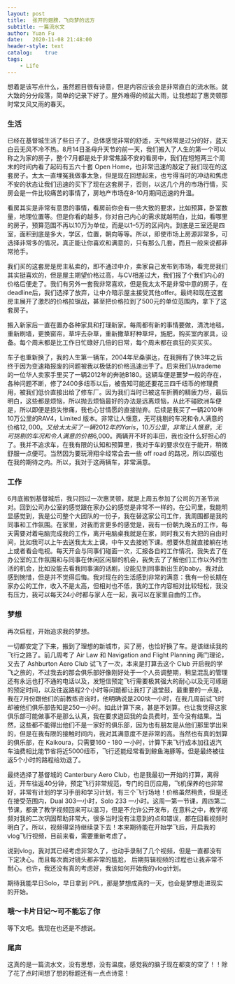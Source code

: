 ```yaml
---
layout: post
title:  张开的翅膀，飞向梦的远方
subtitle: 一篇流水文
author: Yuan Fu
date:   2020-11-08 21:48:00
header-style: text
catalog:    true
tags:
    - Life
---
```



想着是该写点什么，虽然题目很有诗意，但是内容应该会是非常直白的流水账。就大致的分分段落，简单的记录下好了。屋外难得的倾盆大雨，让我想起了惠灵顿那时常又风又雨的春天。

### 生活

已经在基督城生活了些日子了。总体感觉非常的舒适，天气经常是过分的好，蓝天白云无风不冷不热。8月14日圣母升天节的前一天，我们搬入了人生的第一个可以称之为家的房子，整个7月都是处于非常焦躁不安的看房中，我们在短短两三个周末的时间内看了起码有五六十套 Open Home，也非常迅速的敲定了我们现在的这套房子。太太一直埋冤我做事太急，但是现在回想起来，也亏得当时的冲动和焦虑不安的状态让我们迅速的买下了现在这套房子，否则，以这几个月的市场行情，买房会是一件比较痛苦的事情了，房地产市场在8-10月期间迅速的升温。

看房其实是非常有意思的事情，看房前你会有一些大致的要求，比如预算，卧室数量，地理位置等。但是你看的越多，你对自己内心的需求就越明白，比如，看哪里的房子，预算范围不再以10万为单位，而是以1–5万的区间内。到底是三室还是四室，面积到底是多大，学区，位置，朝向等等。所以，即使市场上房源非常多，可选择非常多的情况，真正能让你喜欢和满意的，只有那么几套，而且一般来说都非常抢手。

我们买的这套房是房主私卖的，即不通过中介，卖家自己发布到市场，看完房我们其实挺喜欢的，但是屋主期望价格过高，与CV相差过大，我们报了个我们内心的价格后便走了。我们有另外一套我非常喜欢，但是我太太不是非常中意的房子，在deadline后，我们选择了放弃，让中介暗示屋主接受其他offer。最终和现在这套房主展开了激烈的价格拉锯战，甚至把价格拉到了500元的单位范围内，拿下了这套房子。

搬入新家后一直在置办各种家具和打理新家。每周都有新的事情要做，清洗地毯，重新刷墙，更换窗帘，草坪去杂草，重新撒草籽种草坪，施肥，购买室内家具，设备。每个周末都是比工作日忙碌好几倍的日常，每个周末都在疯狂的买买买。

车子也重新换了，我的人生第一辆车，2004年尼桑骐达，在我拥有了快3年之后终于因为变速箱报废的问题被我以极低的价格迅速出手了。后来我们从trademe 的一位华人卖家手里买了一辆2012年的奔驰B180。这辆车便是噩梦一般的存在，各种问题不断，修了2400多纽币以后，被告知可能还要花三四千纽币的修理费用，被我们低价直接出给了修车厂。因为我们当时已被这车折腾的精疲力尽，最后明白，这些都是烦恼，所以抛去烦恼最好的办法是远离烦恼，从此不碰欧洲车便是，所以即便是损失惨痛，我也心甘情愿的直接抛弃。后续是我买了一辆2010年10万公里的RAV4，Limited 版本。非常让人惬意，无可挑剔的车况和令人满意的价格$12,000。又给太太买了一辆2012年的 Yaris，10万公里，非常让人惬意，无可挑剔的车况和令人满意的价格$6,000。两辆开不坏的丰田，我也没什么好担心的了。我并不追求车，在我有限的认知和预算里，我对于车的要求仅在于能开，稍微舒服一点便可。当然因为要玩滑翔伞经常会去一些 off road 的路况，所以四驱也在我的期待之内。所以，我对于这两辆车，非常满意。

### 工作

6月底搬到基督城后，我只回过一次惠灵顿，就是上周五参加了公司的万圣节派对。回到公司办公室的感觉跟在家办公的感觉是非常不一样的。在公司里，我能明显感觉到，我是公司整个大团队的一份子，我在替这家公司工作，我周围都是我的同事和工作氛围。在家里，对我而言更多的感觉是，我有一份朝九晚五的工作，每天需要对着电脑完成我的工作，离开电脑桌我就是在家，同时我又有大把的自由时间，比如我可以上午去送我太太上课，中午又去接她下课。想要休息就直接躺在地上或者看会电视。每天开会与同事们碰面一次，汇报各自的工作情况，我失去了在办公室的工作氛围和与同事在休闲区闲聊的机会，我失去了了解他们工作以外的生活的机会，比如没能去看我同事演的话剧，没能见到同事新出生的baby。我对此感到惋惜，但是并不觉得后悔。我对现在的生活感到非常的满意：我有一份长期在家办公的工作，收入不是太高，但相对也不低，我的工作内容相对比较轻松，我没有压力，我可以每天24小时都与家人在一起，我可以在家里自由的工作。


### 梦想

再次启程，开始追求我的梦想。

一切都安定了下来，搬到了理想的新城市，买了房，也恰好换了车。是该继续我的飞行之路了。前几周考了 Air Law 和 Navigation and Flight Planning 两门理论，又去了 Ashburton Aero Club 试飞了一次，本来是打算去这个 Club 开启我的学飞之旅的，不过我去的那会俱乐部好像刚好处于一个人员调整期，稍显混乱的管理还有永远也打不通的电话以及，发短信预定飞行需要极其强大的耐心以及无可琢磨的预定时间，以及往返路程2个小时等问题都让我打了退堂鼓，最重要的一点是，我在7月份跟他们的前教练咨询时，他明确说是200块一小时，在我几周前试飞时却被他们俱乐部告知是250一小时。如此计算下来，甚是不划算。也让我觉得这家俱乐部可能做事不是那么认真，我在要求退回我的会员费时，至今没有结果。当然，这些都不能得出他们不是一家好的俱乐部，因为也有朋友是从他们那里学出来的，但是在我有限的接触时间内，我对其满意度不是非常的高。当然也有真的划算的俱乐部，在 Kaikoura，只需要160 - 180 一小时，计算下来飞行成本加往返汽车油费相比能节省将近5000纽币，飞行还能经常看到鲸鱼海豚等。但是最终被往返5个小时的路程给劝退了。

最终选择了基督城的 Canterbury Aero Club，也是我最初一开始的打算，离得近，开车往返40分钟，预定飞行非常规范，专门的日历应用，飞机保养的也非常好，非常有计划的学习手册和学习计划，有三个飞行场地！价格虽然稍贵，但是还在接受范围内，Dual 303一小时，Solo 233 一小时。这周一第一节课，周四第二节课，都录了教学视频回来可以温习，但是不允许公开发布，在意料之中，教学视频对我的二次巩固帮助非常大，很多当时没有注意到的点和错误，都在回看视频时明白了。所以，视频得坚持继续录下去！本来期待能在开始学飞后，开启我的vlog飞行视频，目前来看，需要重新考虑了。

说到vlog，我对其已经考虑非常久了，也动手录制了几个视频，但是一直都没有下定决心。而且每次面对镜头都非常的尴尬， 后期剪辑视频的过程也让我非常不耐心。也许，我还没有真的考虑好，我该如何开始我的vlog计划。

期待我能早日Solo，早日拿到 PPL，那是梦想成真的一天，也会是梦想走进现实的开始。


### 哦～卡片日记～可不能忘了你

等下文吧。我现在也还是不想说。

### 尾声

这真的是一篇流水文，没有思想，没有温度。感觉我的脑子现在都变的空了！！除了花了点时间想了想的标题还有一点点诗意！




